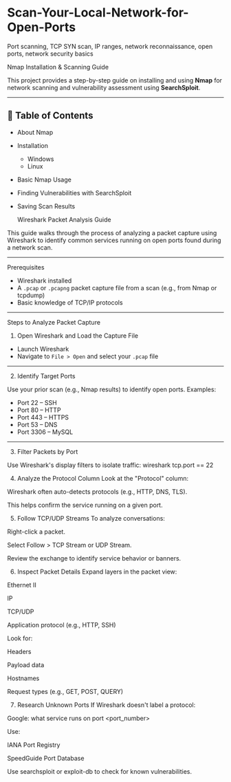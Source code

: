 # Scan-Your-Local-Network-for-Open-Ports
Port scanning, TCP SYN scan, IP ranges, network reconnaissance, open ports, network security basics


 Nmap Installation & Scanning Guide

This project provides a step-by-step guide on installing and using **Nmap** for network scanning and vulnerability assessment using **SearchSploit**.

---

## 📌 Table of Contents

- About Nmap
- Installation
  - Windows
  - Linux
- Basic Nmap Usage
- Finding Vulnerabilities with SearchSploit
- Saving Scan Results







   Wireshark Packet Analysis Guide

This guide walks through the process of analyzing a packet capture using Wireshark to identify common services running on open ports found during a network scan.

---

 Prerequisites

- Wireshark installed
- A `.pcap` or `.pcapng` packet capture file from a scan (e.g., from Nmap or tcpdump)
- Basic knowledge of TCP/IP protocols

---

 Steps to Analyze Packet Capture

 1. Open Wireshark and Load the Capture File

- Launch Wireshark
- Navigate to `File > Open` and select your `.pcap` file

---

 2. Identify Target Ports

Use your prior scan (e.g., Nmap results) to identify open ports. Examples:
- Port 22 – SSH
- Port 80 – HTTP
- Port 443 – HTTPS
- Port 53 – DNS
- Port 3306 – MySQL

---

 3. Filter Packets by Port

Use Wireshark's display filters to isolate traffic:
wireshark
tcp.port == 22

4. Analyze the Protocol Column
Look at the "Protocol" column:

Wireshark often auto-detects protocols (e.g., HTTP, DNS, TLS).

This helps confirm the service running on a given port.

5. Follow TCP/UDP Streams
To analyze conversations:

Right-click a packet.

Select Follow > TCP Stream or UDP Stream.

Review the exchange to identify service behavior or banners.

6. Inspect Packet Details
Expand layers in the packet view:

Ethernet II

IP

TCP/UDP

Application protocol (e.g., HTTP, SSH)

Look for:

Headers

Payload data

Hostnames

Request types (e.g., GET, POST, QUERY)

7. Research Unknown Ports
If Wireshark doesn't label a protocol:

Google: what service runs on port <port_number>

Use:

IANA Port Registry

SpeedGuide Port Database
      
   Use searchsploit or exploit-db to check for known vulnerabilities.
